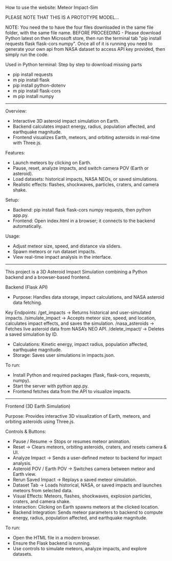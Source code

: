How to use the website: Meteor Impact-Sim

PLEASE NOTE THAT THIS IS A PROTOTYPE MODEL...

NOTE: You need the to have the four files downloaded in the same file folder, with the same file name. BEFORE PROCEEDING - Please download Python latest on then Microsoft store, then run the terminal tab "pip install requests flask flask-cors numpy". Once all of it is running you need to generate your own api from NASA dataset to access API key provided, then simply run the code.

Used in Python terminal: Step by step to download missing parts
- pip install requests
- m pip install flask
- pip install python-dotenv
- m pip install flask-cors
- m pip install numpy

--------------------------------------------------------------

Overview:
- Interactive 3D asteroid impact simulation on Earth.
- Backend calculates impact energy, radius, population affected, and earthquake magnitude.
- Frontend visualizes Earth, meteors, and orbiting asteroids in real-time with Three.js.

Features:
- Launch meteors by clicking on Earth.
- Pause, reset, analyze impacts, and switch camera POV (Earth or asteroid).
- Load datasets: historical impacts, NASA NEOs, or saved simulations.
- Realistic effects: flashes, shockwaves, particles, craters, and camera shake.

Setup:
- Backend: pip install flask flask-cors numpy requests, then python app.py.
- Frontend: Open index.html in a browser; it connects to the backend automatically.

Usage:
- Adjust meteor size, speed, and distance via sliders.
- Spawn meteors or run dataset impacts.
- View real-time impact analysis in the interface.

--------------------------------------------------------------

This project is a 3D Asteroid Impact Simulation combining a Python backend and a browser-based frontend.

Backend (Flask API)
- Purpose: Handles data storage, impact calculations, and NASA asteroid data fetching.

Key Endpoints:
/get_impacts → Returns historical and user-simulated impacts.
/simulate_impact → Accepts meteor size, speed, and location, calculates impact effects, and saves the simulation.
/nasa_asteroids → Fetches live asteroid data from NASA’s NEO API.
/delete_impact/<id> → Deletes a saved simulation by ID.

- Calculations: Kinetic energy, impact radius, population affected, earthquake magnitude.
- Storage: Saves user simulations in impacts.json.

To run:
- Install Python and required packages (flask, flask-cors, requests, numpy).
- Start the server with python app.py.
- Frontend fetches data from the API to visualize impacts.

--------------------------------------------------------------

Frontend (3D Earth Simulation)

Purpose: Provides interactive 3D visualization of Earth, meteors, and orbiting asteroids using Three.js.

Controls & Buttons:
- Pause / Resume → Stops or resumes meteor animation.
- Reset → Clears meteors, orbiting asteroids, craters, and resets camera & UI.
- Analyze Impact → Sends a user-defined meteor to backend for impact analysis.
- Asteroid POV / Earth POV → Switches camera between meteor and Earth view.
- Rerun Saved Impact → Replays a saved meteor simulation.
- Dataset Tab → Loads historical, NASA, or saved impacts and launches meteors from selected data.
- Visual Effects: Meteors, flashes, shockwaves, explosion particles, craters, and camera shake.
- Interaction: Clicking on Earth spawns meteors at the clicked location.
- Backend Integration: Sends meteor parameters to backend to compute energy, radius, population affected, and earthquake magnitude.

To run:
- Open the HTML file in a modern browser.
- Ensure the Flask backend is running.
- Use controls to simulate meteors, analyze impacts, and explore datasets.
